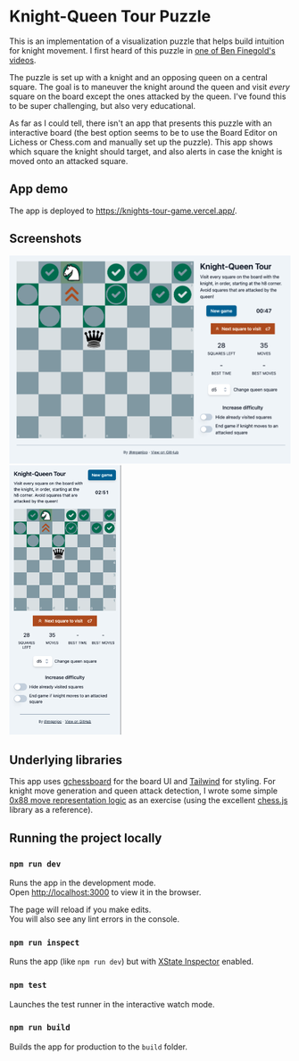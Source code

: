 # Knight-Queen Tour Puzzle

This is an implementation of a visualization puzzle that helps build intuition
for knight movement. I first heard of this puzzle in
[one of Ben Finegold's videos](https://www.youtube.com/watch?v=SrQlpY_eGYU).

The puzzle is set up with a knight and an opposing queen on a central square.
The goal is to maneuver the knight around the queen and visit _every_ square on
the board except the ones attacked by the queen. I've found this to be super
challenging, but also very educational.

As far as I could tell, there isn't an app that presents this puzzle with an
interactive board (the best option seems to be to use the Board Editor on
Lichess or Chess.com and manually set up the puzzle). This app shows which
square the knight should target, and also alerts in case the knight is moved
onto an attacked square.

## App demo

The app is deployed to https://knights-tour-game.vercel.app/.

## Screenshots

<img src="screenshots/desktop.png" alt="Preview of app UI on desktop" width="600" />
<img src="screenshots/mobile.png" alt="Preview of app UI on mobile" width="200" />

## Underlying libraries

This app uses [gchessboard](https://github.com/mganjoo/gchessboard) for the
board UI and [Tailwind](https://tailwindcss.com/) for styling. For knight move
generation and queen attack detection, I wrote some simple
[0x88 move representation logic](https://www.chessprogramming.org/0x88) as an
exercise (using the excellent [chess.js](https://github.com/jhlywa/chess.js)
library as a reference).

## Running the project locally

### `npm run dev`

Runs the app in the development mode.\
Open [http://localhost:3000](http://localhost:3000) to view it in the browser.

The page will reload if you make edits.\
You will also see any lint errors in the console.

### `npm run inspect`

Runs the app (like `npm run dev`) but with
[XState Inspector](https://xstate.js.org/docs/packages/xstate-inspect) enabled.

### `npm test`

Launches the test runner in the interactive watch mode.

### `npm run build`

Builds the app for production to the `build` folder.
